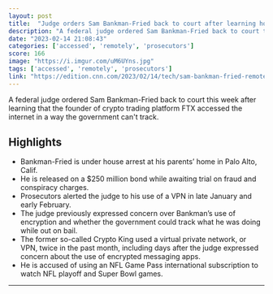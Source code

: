 ```yaml
---
layout: post
title:  "Judge orders Sam Bankman-Fried back to court after learning how he accessed the internet remotely | CNN Business"
description: "A federal judge ordered Sam Bankman-Fried back to court this week after learning that the founder of crypto trading platform FTX accessed the internet in a way the government can't track."
date: "2023-02-14 21:08:43"
categories: ['accessed', 'remotely', 'prosecutors']
score: 166
image: "https://i.imgur.com/uM6UYns.jpg"
tags: ['accessed', 'remotely', 'prosecutors']
link: "https://edition.cnn.com/2023/02/14/tech/sam-bankman-fried-remote-internet/index.html"
---
```


A federal judge ordered Sam Bankman-Fried back to court this week after learning that the founder of crypto trading platform FTX accessed the internet in a way the government can't track.

## Highlights

- Bankman-Fried is under house arrest at his parents’ home in Palo Alto, Calif.
- He is released on a $250 million bond while awaiting trial on fraud and conspiracy charges.
- Prosecutors alerted the judge to his use of a VPN in late January and early February.
- The judge previously expressed concern over Bankman’s use of encryption and whether the government could track what he was doing while out on bail.
- The former so-called Crypto King used a virtual private network, or VPN, twice in the past month, including days after the judge expressed concern about the use of encrypted messaging apps.
- He is accused of using an NFL Game Pass international subscription to watch NFL playoff and Super Bowl games.

---
